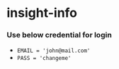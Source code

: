 # insight-info

### Use below credential for login

-   `EMAIL = 'john@mail.com'`
-   `PASS = 'changeme'`
